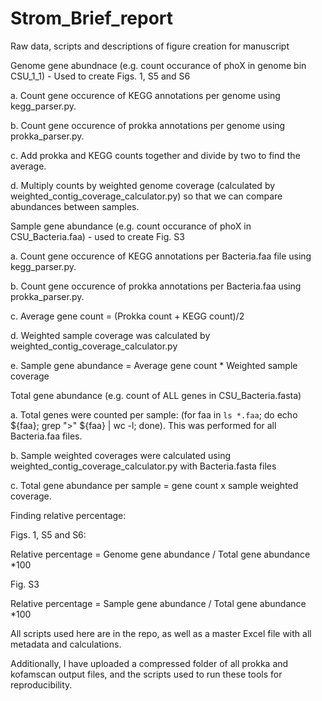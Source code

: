 # Strom_Brief_report
Raw data, scripts and descriptions of figure creation for manuscript


Genome gene abundnace (e.g. count occurance of phoX in genome bin CSU_1_1) - Used to create Figs. 1, S5 and S6

a. Count gene occurence of KEGG annotations per genome using kegg_parser.py. 

b. Count gene occurence of prokka annotations per genome using prokka_parser.py. 

c. Add prokka and KEGG counts together and divide by two to find the average.

d. Multiply counts by weighted genome coverage (calculated by weighted_contig_coverage_calculator.py) so that we can compare abundances between samples.


Sample gene abundance (e.g. count occurance of phoX in CSU_Bacteria.faa) - used to create Fig. S3

a. Count gene occurence of KEGG annotations per Bacteria.faa file using kegg_parser.py. 

b. Count gene occurence of prokka annotations per Bacteria.faa using prokka_parser.py. 

c. Average gene count = (Prokka count + KEGG count)/2

d. Weighted sample coverage was calculated by weighted_contig_coverage_calculator.py

e. Sample gene abundance = Average gene count * Weighted sample coverage


Total gene abundance (e.g. count of ALL genes in CSU_Bacteria.fasta)

a. Total genes were counted per sample: (for faa in `ls *.faa`; do echo ${faa}; grep ">" ${faa} | wc -l; done). This was performed for all Bacteria.faa files.

b. Sample weighted coverages were calculated using weighted_contig_coverage_calculator.py with Bacteria.fasta files

c. Total gene abundance per sample = gene count x sample weighted coverage.



Finding relative percentage:

Figs. 1, S5 and S6:

Relative percentage = Genome gene abundance / Total gene abundance *100

Fig. S3

Relative percentage = Sample gene abundance / Total gene abundance *100

All scripts used here are in the repo, as well as a master Excel file with all metadata and calculations.

Additionally, I have uploaded a compressed folder of all prokka and kofamscan output files, and the scripts used to run these tools for reproducibility. 
